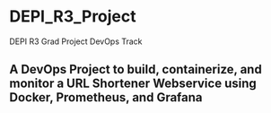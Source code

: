 # DEPI_R3_Project
DEPI R3 Grad Project DevOps Track
## A DevOps Project to build, containerize, and monitor a URL Shortener Webservice using Docker, Prometheus, and Grafana
